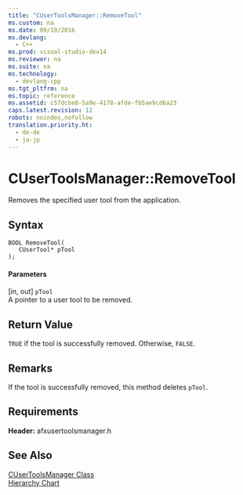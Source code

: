```yaml
---
title: "CUserToolsManager::RemoveTool"
ms.custom: na
ms.date: 09/19/2016
ms.devlang: 
  - C++
ms.prod: visual-studio-dev14
ms.reviewer: na
ms.suite: na
ms.technology: 
  - devlang-cpp
ms.tgt_pltfrm: na
ms.topic: reference
ms.assetid: c57dcbe8-5a9e-4178-afde-fb5ae9cd6a23
caps.latest.revision: 12
robots: noindex,nofollow
translation.priority.ht: 
  - de-de
  - ja-jp
---
```

# CUserToolsManager::RemoveTool
Removes the specified user tool from the application.  
  
## Syntax  
  
```  
BOOL RemoveTool(  
   CUserTool* pTool   
);  
```  
  
#### Parameters  
 [in, out] `pTool`  
 A pointer to a user tool to be removed.  
  
## Return Value  
 `TRUE` if the tool is successfully removed. Otherwise, `FALSE`.  
  
## Remarks  
 If the tool is successfully removed, this method deletes `pTool`.  
  
## Requirements  
 **Header:** afxusertoolsmanager.h  
  
## See Also  
 [CUserToolsManager Class](../vs140/CUserToolsManager-Class.md)   
 [Hierarchy Chart](../vs140/Hierarchy-Chart.md)